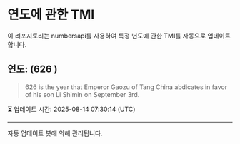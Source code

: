 
# 연도에 관한 TMI

이 리포지토리는 numbersapi를 사용하여 특정 년도에 관한 TMI를 자동으로 업데이트합니다.

## 연도: (626 )
> 626 is the year that Emperor Gaozu of Tang China abdicates in favor of his son Li Shimin on September 3rd.

⏳ 업데이트 시간: 2025-08-14 07:30:14 (UTC)

---
자동 업데이트 봇에 의해 관리됩니다.
